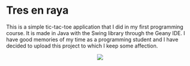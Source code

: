 # **Tres en raya**

This is a simple tic-tac-toe application that I did in my first programming course. It is made in Java with the Swing library through the Geany IDE.
I have good memories of my time as a programming student and I have decided to upload this project to which I keep some affection.

<p align="center">
  <img src="https://user-images.githubusercontent.com/81329891/146994268-95c42fe1-1c4e-47d9-9a18-20f197d9aed9.jpg">
</p>

